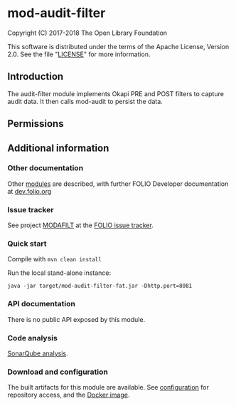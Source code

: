 # mod-audit-filter

Copyright (C) 2017-2018 The Open Library Foundation

This software is distributed under the terms of the Apache License,
Version 2.0. See the file "[LICENSE](LICENSE)" for more information.

## Introduction

The audit-filter module implements Okapi PRE and POST filters to capture audit data. It then calls mod-audit to persist the data.

## Permissions

## Additional information

### Other documentation

Other [modules](https://dev.folio.org/source-code/#server-side) are described,
with further FOLIO Developer documentation at [dev.folio.org](https://dev.folio.org/)

### Issue tracker

See project [MODAFILT](https://issues.folio.org/browse/MODAFILT)
at the [FOLIO issue tracker](https://dev.folio.org/guidelines/issue-tracker).

### Quick start

Compile with `mvn clean install`

Run the local stand-alone instance:

```
java -jar target/mod-audit-filter-fat.jar -Dhttp.port=8081
```

### API documentation

There is no public API exposed by this module.

### Code analysis

[SonarQube analysis](https://sonarcloud.io/dashboard?id=org.folio.rest%3Amod-audit-filter).

### Download and configuration

The built artifacts for this module are available.
See [configuration](https://dev.folio.org/download/artifacts) for repository access,
and the [Docker image](https://hub.docker.com/r/folioorg/mod-audit-filter/).

